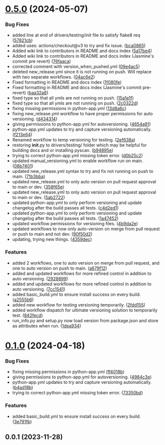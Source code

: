 # [0.5.0](https://github.com/rsbrost/test_pyscan_versioning/compare/v0.1.0...v0.5.0) (2024-05-07)


### Bug Fixes

* added line at end of drivers/testing/init file to satisfy flake8 req ([57821cb](https://github.com/rsbrost/test_pyscan_versioning/commit/57821cb008084b9c8d6b7526ce914bc1051f4548))
* added uses: actions/checkout@v3 to try and fix issue. ([bca0865](https://github.com/rsbrost/test_pyscan_versioning/commit/bca0865fda6a132745c477e950577d355dacc813))
* Added wiki link to contributors in README and docs index ([5a17be4](https://github.com/rsbrost/test_pyscan_versioning/commit/5a17be4b768d106ea8d162cfb42776e769dc5b8a))
* Added wiki link to contributors in README and docs index (Jasmine's commit pre revert) ([76faaca](https://github.com/rsbrost/test_pyscan_versioning/commit/76faaca2843ce90eb5bc99dc00f050591a438167))
* corrected comment with version_when_pushed.yml ([09e4ac5](https://github.com/rsbrost/test_pyscan_versioning/commit/09e4ac5573ad5053dac942420e7616d81b60890a))
* deleted new_release.yml since it is not running on push. Will replace with two separate workflows. ([04ac6e2](https://github.com/rsbrost/test_pyscan_versioning/commit/04ac6e206311d02cdaf03200014a8e2150baee0c))
* Fixed formatting in README and docs index ([1f080fe](https://github.com/rsbrost/test_pyscan_versioning/commit/1f080fecc8d43346b50a917e7defb340417dad02))
* Fixed formatting in README and docs index (Jasmine's commit pre-revert) ([baa32a6](https://github.com/rsbrost/test_pyscan_versioning/commit/baa32a663b1c7744a48488b58709d4c220d5f9a0))
* fixed type so that all ymls are not running on push. ([15a1e1f](https://github.com/rsbrost/test_pyscan_versioning/commit/15a1e1f12a2c24819fe41af311ad1ad48c8345f4))
* fixed type so that all ymls are not running on push. ([2c0322d](https://github.com/rsbrost/test_pyscan_versioning/commit/2c0322d19171a37ca1cc827f03771e8c51b6f15a))
* fixing missing permissions in python-app.yml ([13d8a6c](https://github.com/rsbrost/test_pyscan_versioning/commit/13d8a6cfc7bc2d00e6b147876e527f37bc028125))
* fixing new_release.yml workflow to have proper permissions for auto versioning. ([d434314](https://github.com/rsbrost/test_pyscan_versioning/commit/d434314c2df54acb8c34a9f33f14ae141b67e025))
* giving permissions to python-app.yml for autoversioning. ([4654a91](https://github.com/rsbrost/test_pyscan_versioning/commit/4654a914d1ebe254e410ae4764e1fd7ab716c590))
* python-app.yml updates to try and capture versioning automatically. ([f213e64](https://github.com/rsbrost/test_pyscan_versioning/commit/f213e6468da3208f7a9c06ed4fee84d6b5c3a32a))
* Renamed workflow to temp versioning for testing. ([2ef638a](https://github.com/rsbrost/test_pyscan_versioning/commit/2ef638a9d29726419412bb4e49b3ea6d635668d2))
* restoring __init__.py to drivers/testing/ folder which may be helpful for building docs and or installing pyscan. ([b94895e](https://github.com/rsbrost/test_pyscan_versioning/commit/b94895e4e26925d91240215cf59a1468e5d709c1))
* trying to correct python-app.yml missing token error. ([d0b25c2](https://github.com/rsbrost/test_pyscan_versioning/commit/d0b25c2f08026dadb4ad83ebb7665c95fba42fec))
* updated manual_versioning.yml to enable workflow run on main. ([08b7401](https://github.com/rsbrost/test_pyscan_versioning/commit/08b7401ebd8f5d0eab1fbff399bb746474fdd0d4))
* updated new_release.yml syntax to try and fix not running on push to main. ([71b3bba](https://github.com/rsbrost/test_pyscan_versioning/commit/71b3bba9ce1c0395e8469294e62a0d1831dcbc1d))
* updated new_release.yml to only auto version on pull request approval to main or dev. ([358f65e](https://github.com/rsbrost/test_pyscan_versioning/commit/358f65e5ec0b875595bbf5a6d14fabe35c3195b4))
* updated new_release.yml to only auto version on pull request approval to main or dev. ([5ab2722](https://github.com/rsbrost/test_pyscan_versioning/commit/5ab272271bf833f013105c837aff3d096b5a661e))
* updated python-app.yml to only perform versioning and update changelog after the build passes all tests. ([c4d2ed1](https://github.com/rsbrost/test_pyscan_versioning/commit/c4d2ed16852f347957b4e800d7364b869d763fbd))
* updated python-app.yml to only perform versioning and update changelog after the build passes all tests. ([1a47452](https://github.com/rsbrost/test_pyscan_versioning/commit/1a47452e0e73a32f0e5a83dac3cf27ef1b442ac0))
* updated workflow permissions for versioning files. ([4b9da2e](https://github.com/rsbrost/test_pyscan_versioning/commit/4b9da2efae19774653529ef348ea2786e17c600c))
* updated workflows to now only auto-version on merge from pull request or push to main and not dev. ([90f50d2](https://github.com/rsbrost/test_pyscan_versioning/commit/90f50d2b464f9b3358e6679e134ba305bf8de2e4))
* updating, trying new things. ([4359dec](https://github.com/rsbrost/test_pyscan_versioning/commit/4359decff896c42ab3fabed3c19c2c31aca3f61b))


### Features

* added 2 workflows, one to auto version on merge from pull request, and one to auto version on push to main. ([a679f12](https://github.com/rsbrost/test_pyscan_versioning/commit/a679f12b3051824ca0f4d4fa9a9c31a359ad3848))
* added and updated workflows for more refined control in addition to auto versioning. ([2928899](https://github.com/rsbrost/test_pyscan_versioning/commit/2928899afe7c27579183ad53c5340ebe6cb168bb))
* added and updated workflows for more refined control in addition to auto versioning. ([7cc1541](https://github.com/rsbrost/test_pyscan_versioning/commit/7cc1541e6c4357a21bfad7198a8a151affa2dbff))
* added basic_build.yml to ensure install success on every build. ([a2555b6](https://github.com/rsbrost/test_pyscan_versioning/commit/a2555b6ab5d2fc4415cb49f3a3be082a0afcf6de))
* added new workflow for testing versioning temporarily. ([2fdd155](https://github.com/rsbrost/test_pyscan_versioning/commit/2fdd155d3eb90dff372467fe025b7ffdd08852d8))
* added workflow dispatch for ultimate versioning solution to temporarily test. ([842fecd](https://github.com/rsbrost/test_pyscan_versioning/commit/842fecd446a443cfdcc023d95ccd1e8260b8c361))
* run_info.py and setup.py now load version from package.json and store as attributes when run. ([1dea934](https://github.com/rsbrost/test_pyscan_versioning/commit/1dea9342215d391ef43417657e8fc6674b227738))



# [0.1.0](https://github.com/rsbrost/test_pyscan_versioning/compare/v0.0.1...v0.1.0) (2024-04-18)


### Bug Fixes

* fixing missing permissions in python-app.yml ([ff4018b](https://github.com/rsbrost/test_pyscan_versioning/commit/ff4018bb059f422445164bf1472cc1b84b143337))
* giving permissions to python-app.yml for autoversioning. ([4984c3e](https://github.com/rsbrost/test_pyscan_versioning/commit/4984c3ec6b5c558b445f4024542ef5a848104e75))
* python-app.yml updates to try and capture versioning automatically. ([b4ad18b](https://github.com/rsbrost/test_pyscan_versioning/commit/b4ad18b3c1e805d6a3ecbdddddb5a55a0fcd1502))
* trying to correct python-app.yml missing token error. ([73350bd](https://github.com/rsbrost/test_pyscan_versioning/commit/73350bdf3caaadb0b10c74d074d591e6ed5c5d55))


### Features

* added basic_build.yml to ensure install success on every build. ([3e791fb](https://github.com/rsbrost/test_pyscan_versioning/commit/3e791fb93146d5d0e16c1a269d6feb80fac142eb))



## 0.0.1 (2023-11-28)



